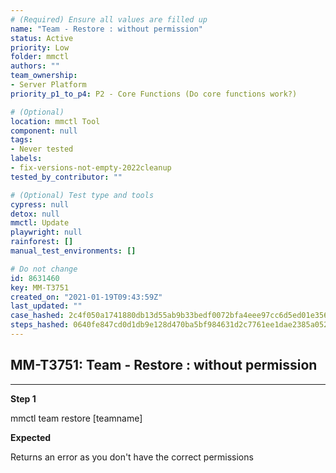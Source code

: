 ```yaml
---
# (Required) Ensure all values are filled up
name: "Team - Restore : without permission"
status: Active
priority: Low
folder: mmctl
authors: ""
team_ownership:
- Server Platform
priority_p1_to_p4: P2 - Core Functions (Do core functions work?)

# (Optional)
location: mmctl Tool
component: null
tags:
- Never tested
labels:
- fix-versions-not-empty-2022cleanup
tested_by_contributor: ""

# (Optional) Test type and tools
cypress: null
detox: null
mmctl: Update
playwright: null
rainforest: []
manual_test_environments: []

# Do not change
id: 8631460
key: MM-T3751
created_on: "2021-01-19T09:43:59Z"
last_updated: ""
case_hashed: 2c4f050a1741880db13d55ab9b33bedf0072bfa4eee97cc6d5ed01e35652f3205140d48616773aed6e0f9aabf5e1a6c5
steps_hashed: 0640fe847cd0d1db9e128d470ba5bf984631d2c7761ee1dae2385a052ee3c3d7bc65a52a4cc522e3fba6d44e746b945e
---
```


<!-- (Auto-generated) Based on frontmatter's "key" and "name" -->

## MM-T3751: Team - Restore : without permission

---

**Step 1**

mmctl team restore \[teamname]

**Expected**

Returns an error as you don't have the correct permissions
